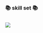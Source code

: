### 📚 skill set 📚
<code>
<img src="https://img.shields.io/badge/C++-00599C?
          style=flat
          &logo=C++
          &logoColor=white"/>
</code>

<!--
**limmiseon/limmiseon** is a ✨ _special_ ✨ repository because its `README.md` (this file) appears on your GitHub profile.

Here are some ideas to get you started:

- 🔭 I’m currently working on ...
- 🌱 I’m currently learning ...
- 👯 I’m looking to collaborate on ...
- 🤔 I’m looking for help with ...
- 💬 Ask me about ...
- 📫 How to reach me: ...
- 😄 Pronouns: ...
- ⚡ Fun fact: ...
-->
